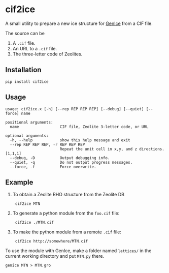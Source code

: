 # cif2ice
A small utility to prepare a new ice structure for [GenIce](https://github.com/vitroid/GenIce) from a CIF file.

The source can be

1. A `.cif` file.
2. An URL to a `.cif` file.
3. The three-letter code of Zeolites.

## Installation

    pip install cif2ice

## Usage

    usage: cif2ice.x [-h] [--rep REP REP REP] [--debug] [--quiet] [--force] name
    
    positional arguments:
      name                  CIF file, Zeolite 3-letter code, or URL
    
    optional arguments:
      -h, --help            show this help message and exit
      --rep REP REP REP, -r REP REP REP
                            Repeat the unit cell in x,y, and z directions. [1,1,1]
      --debug, -D           Output debugging info.
      --quiet, -q           Do not output progress messages.
      --force, -f           Force overwrite.


## Example

1. To obtain a Zeolite RHO structure from the Zeolite DB

        cif2ice MTN

2. To generate a python module from the `foo.cif` file:

        cif2ice ./MTN.cif
        
3. To make the python module from a remote `.cif` file:

        cif2ice http://somewhere/MTN.cif

To use the module with GenIce, make a folder named `lattices/` in the current working directory and put `MTN.py` there.

    genice MTN > MTN.gro


   
